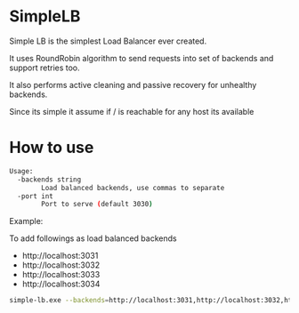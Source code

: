 # SimpleLB

Simple LB is the simplest Load Balancer ever created.

It uses RoundRobin algorithm to send requests into set of backends and support
retries too.

It also performs active cleaning and passive recovery for unhealthy backends.

Since its simple it assume if / is reachable for any host its available

# How to use
```bash
Usage:
  -backends string
        Load balanced backends, use commas to separate
  -port int
        Port to serve (default 3030)
```

Example:

To add followings as load balanced backends
- http://localhost:3031
- http://localhost:3032
- http://localhost:3033
- http://localhost:3034
```bash
simple-lb.exe --backends=http://localhost:3031,http://localhost:3032,http://localhost:3033,http://localhost:3034
```
